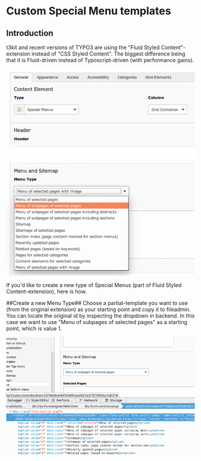 # Custom Special Menu templates

## Introduction ##

t3kit and recent versions of TYPO3 are using the "Fluid Styled Content"-extension instead of "CSS Styled Content". The biggest difference being that it is Fluid-driven instead of Typoscript-driven (with performance gains).

![](menu_type.png)

If you'd like to create a new type of Special Menus (part of Fluid Styled Content-extension), here is how.

##Create a new Menu Type##
Choose a partial-template you want to use (from the original extension) as your starting point and copy it to fileadmin. You can locate the original id by inspecting the dropdown in backend. In this case we want to use "Menu of subpages of selected pages" as a starting point, which is value 1.

![](locate_id.png)